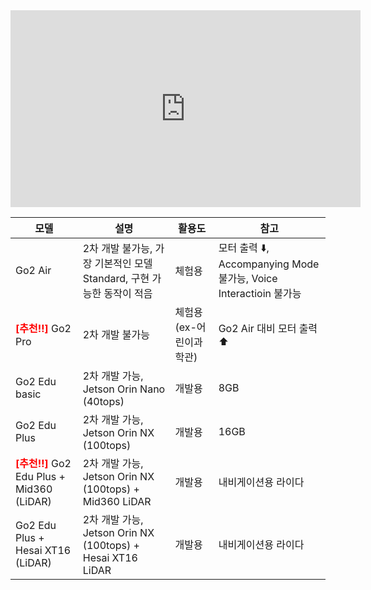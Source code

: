<iframe width="560" height="315" src="https://www.youtube.com/embed/6zPvT0ig1VM" frameborder="0" allowfullscreen></iframe>

| 모델 | 설명 | 활용도 | 참고 |
|------|-----------------------------------------|----------|-------|  
| Go2 Air |	2차 개발 불가능, 가장 기본적인 모델 Standard, 구현 가능한 동작이 적음 | 체험용 | 모터 출력 ⬇️, Accompanying Mode 불가능, Voice Interactioin 불가능 |  
| <span style="color: red; font-weight: bold;">[추천‼️]</span> Go2 Pro | 2차 개발 불가능 | 체험용(ex-어린이과학관) | Go2 Air 대비 모터 출력 ⬆️ |  
| Go2 Edu basic | 2차 개발 가능, Jetson Orin Nano (40tops) | 개발용 | 8GB |  
| Go2 Edu Plus | 2차 개발 가능, Jetson Orin NX (100tops) | 개발용 | 16GB |  
| <span style="color: red; font-weight: bold;">[추천‼️]</span> Go2 Edu Plus + Mid360 (LiDAR) | 2차 개발 가능, Jetson Orin NX (100tops) + Mid360 LiDAR | 개발용 | 내비게이션용 라이다 |  
| Go2 Edu Plus + Hesai XT16 (LiDAR) | 2차 개발 가능, Jetson Orin NX (100tops) + Hesai XT16 LiDAR | 개발용 | 내비게이션용 라이다 |  